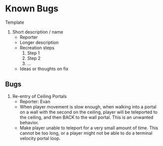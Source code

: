 # Known Bugs
Template
1. Short description / name
    * Reporter
    * Longer description
    * Recreation steps
      1. Step 1
      2. Step 2
      3. ...
    * Ideas or thoughts on fix

## Bugs
1. Re-entry of Ceiling Portals
   * Reporter: Evan
   * When player movement is slow enough, when walking into a portal on a wall with the second on the ceiling, player will be teleported to the ceiling, and then BACK to the wall portal. This is an unwanted behavior.
   * Make player unable to teleport for a very small amount of time.  This cannot be too long, or a player might not be able to do a terminal velocity portal loop.
